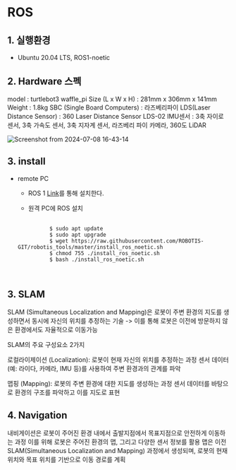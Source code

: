 # ROS


## 1. 실행환경 
- Ubuntu 20.04 LTS, ROS1-noetic
  
## 2. Hardware 스펙
model : turtlebot3 waffle_pi
Size (L x W x H) : 281mm x 306mm x 141mm
Weight : 1.8kg
SBC (Single Board Computers) : 라즈베리파이
LDS(Laser Distance Sensor) : 360 Laser Distance Sensor LDS-02
IMU센서 : 3축 자이로 센서, 3축 가속도 센서, 3축 지자계 센서, 라즈베리 파이 카메라, 360도 LiDAR

![Screenshot from 2024-07-08 16-43-14](https://github.com/yooon613/ROS/assets/124541123/40377f1a-ab2e-4eb1-985d-76f6c1cef767)

## 3. install
+ remote PC</br>
    + ROS 1 [Link](https://emanual.robotis.com/docs/en/platform/turtlebot3/quick-start/)를 통해 설치한다.

    + 원격 PC에 ROS 설치</br>
    <pre>
        <code>
            $ sudo apt update
            $ sudo apt upgrade
            $ wget https://raw.githubusercontent.com/ROBOTIS-GIT/robotis_tools/master/install_ros_noetic.sh
            $ chmod 755 ./install_ros_noetic.sh 
            $ bash ./install_ros_noetic.sh
        </code>

## 3. SLAM
SLAM (Simultaneous Localization and Mapping)은 로봇이 주변 환경의 지도를 생성하면서 동시에 자신의 위치를 추정하는 기술
-> 이를 통해 로봇은 이전에 방문하지 않은 환경에서도 자율적으로 이동가능

SLAM의 주요 구성요소 2가지

로컬라이제이션 (Localization):
로봇이 현재 자신의 위치를 추정하는 과정
센서 데이터(예: 라이다, 카메라, IMU 등)를 사용하여 주변 환경과의 관계를 파악

맵핑 (Mapping):
로봇의 주변 환경에 대한 지도를 생성하는 과정
센서 데이터를 바탕으로 환경의 구조를 파악하고 이를 지도로 표현

## 4. Navigation
내비게이션은 로봇이 주어진 환경 내에서 출발지점에서 목표지점으로 안전하게 이동하는 과정
이를 위해 로봇은 주어진 환경의 맵, 그리고 다양한 센서 정보를 활용
맵은 이전 SLAM(Simultaneous Localization and Mapping) 과정에서 생성되며, 로봇의 현재 위치와 목표 위치를 기반으로 이동 경로를 계획
